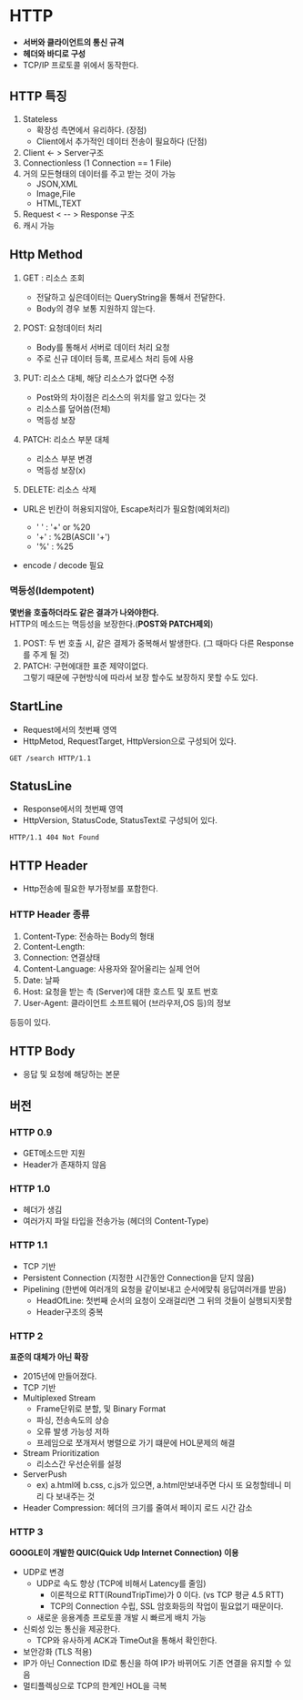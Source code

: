 # HTTP
- **서버와 클라이언트의 통신 규격**<br>
- **헤더와 바디로 구성**
- TCP/IP 프로토콜 위에서 동작한다.

## HTTP 특징
1. Stateless
    - 확장성 측면에서 유리하다. (장점)
    - Client에서 추가적인 데이터 전송이 필요하다 (단점)
2. Client <- > Server구조 
3. Connectionless (1 Connection == 1 File)
4. 거의 모든형태의 데이터를 주고 받는 것이 가능
    - JSON,XML
    - Image,File
    - HTML,TEXT
5. Request <  -- > Response 구조
6. 캐시 가능 


## Http Method
1. GET : 리소스 조회<br>
    - 전달하고 싶은데이터는 QueryString을 통해서 전달한다.
    - Body의 경우 보통 지원하지 않는다. 
  
2. POST: 요청데이터 처리
    - Body를 통해서 서버로 데이터 처리 요청
    - 주로 신규 데이터 등록, 프로세스 처리 등에 사용
3. PUT: 리소스 대체, 해당 리소스가 없다면 수정 
    - Post와의 차이점은 리소스의 위치를 알고 있다는 것
    - 리소스를 덮어씀(전체)
    - 멱등성 보장
4. PATCH: 리소스 부분 대체
    - 리소스 부분 변경 
    - 멱등성 보장(x)
5. DELETE: 리소스 삭제

- URL은 빈칸이 허용되지않아, Escape처리가 필요함(예외처리)
  - ' ' : '+' or %20
  - '+' : %2B(ASCII '+')
  - '%' : %25
    
- encode / decode 필요

### 멱등성(Idempotent)
**몇번을 호출하더라도 같은 결과가 나와야한다.**<br>
HTTP의 메소드는 멱등성을 보장한다.(**POST와 PATCH제외**)

1. POST: 두 번 호출 시, 같은 결제가 중복해서 발생한다. (그 때마다 다른 Response를 주게 될 것)
2. PATCH: 구현에대한 표준 제약이없다.<br>그렇기 때문에 구현방식에 따라서 보장 할수도 보장하지 못할 수도 있다.

## StartLine
- Request에서의 첫번째 영역
- HttpMetod, RequestTarget, HttpVersion으로 구성되어 있다.
```text
GET /search HTTP/1.1
```
## StatusLine
- Response에서의 첫번째 영역
- HttpVersion, StatusCode, StatusText로 구성되어 있다.
```text
HTTP/1.1 404 Not Found
```

## HTTP Header 
- Http전송에 필요한 부가정보를 포함한다.
### HTTP Header 종류
1. Content-Type: 전송하는 Body의 형태
2. Content-Length: 
3. Connection: 연결상태 
4. Content-Language: 사용자와 잘어울리는 실제 언어
5. Date: 날짜
6. Host: 요청을 받는 측 (Server)에 대한 호스트 및 포트 번호
7. User-Agent: 클라이언트 소프트웨어 (브라우저,OS 등)의 정보<br>


등등이 있다.

## HTTP  Body
- 응답 및 요청에 해당하는 본문 

## 버전
### HTTP 0.9
- GET메소드만 지원
- Header가 존재하지 않음

### HTTP 1.0
- 헤더가 생김
- 여러가지 파일 타입을 전송가능 (헤더의 Content-Type)

### HTTP 1.1
- TCP 기반
- Persistent Connection (지정한 시간동안 Connection을 닫지 않음)
- Pipelining (한번에 여러개의 요청을 같이보내고 순서에맞춰 응답여러개를 받음)
  - HeadOfLine: 첫번째 순서의 요청이 오래걸리면 그 뒤의 것들이 실행되지못함
  - Header구조의 중복

### HTTP 2
**표준의 대체가 아닌 확장**
- 2015년에 만들어졌다.
- TCP 기반
- Multiplexed Stream
  - Frame단위로 분할, 및 Binary Format
  - 파싱, 전송속도의 상승
  - 오류 발생 가능성 저하
  - 프레임으로 쪼개져서 병렬으로 가기 떄문에 HOL문제의 해결
- Stream Prioritization
  - 리소스간 우선순위를 설정
- ServerPush
  - ex) a.html에 b.css, c.js가 있으면, a.html만보내주면 다시 또 요청할테니 미리 다 보내주는 것 
- Header Compression: 헤더의 크기를 줄여서 페이지 로드 시간 감소

### HTTP 3
**GOOGLE이 개발한 QUIC(Quick Udp Internet Connection) 이용**

- UDP로 변경
  - UDP로 속도 향상 (TCP에 비해서 Latency를 줄임)
    - 이론적으로 RTT(RoundTripTime)가 0 이다. (vs TCP 평균 4.5 RTT)
    - TCP의 Connection 수립, SSL 암호화등의 작업이 필요없기 때문이다.
  - 새로운 응용계층 프로토콜 개발 시 빠르게 배치 가능 
- 신뢰성 있는 통신을 제공한다.
  - TCP와 유사하게 ACK과 TimeOut을 통해서 확인한다.
- 보안강화 (TLS 적용)
- IP가 아닌 Connection ID로 통신을 하여 IP가 바뀌어도 기존 연결을 유지할 수 있음
- 멀티플렉싱으로 TCP의 한계인 HOL을 극복